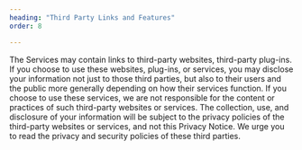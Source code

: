 ```yaml
---
heading: "Third Party Links and Features"
order: 8

---
```


The Services may contain links to third-party websites, third-party plug-ins. If you choose to use these websites, plug-ins, or services, you may disclose your information not just to those third parties, but also to their users and the public more generally depending on how their services function. If you choose to use these services, we are not responsible for the content or practices of such third-party websites or services. The collection, use, and disclosure of your information will be subject to the privacy policies of the third-party websites or services, and not this Privacy Notice. We urge you to read the privacy and security policies of these third parties.